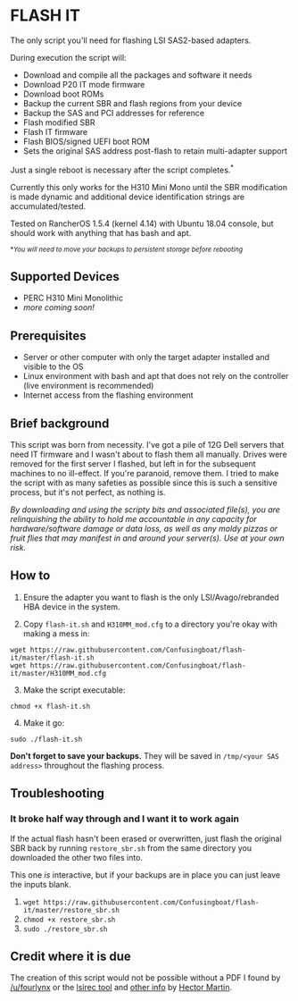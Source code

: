 # FLASH IT

The only script you'll need for flashing LSI SAS2-based adapters.

During execution the script will:
* Download and compile all the packages and software it needs
* Download P20 IT mode firmware
* Download boot ROMs
* Backup the current SBR and flash regions from your device
* Backup the SAS and PCI addresses for reference
* Flash modified SBR
* Flash IT firmware
* Flash BIOS/signed UEFI boot ROM
* Sets the original SAS address post-flash to retain multi-adapter support

Just a single reboot is necessary after the script completes.<sup>\*</sup>

Currently this only works for the H310 Mini Mono until the SBR modification is made dynamic and additional device identification strings are accumulated/tested.

Tested on RancherOS 1.5.4 (kernel 4.14) with Ubuntu 18.04 console, but should work with anything that has bash and apt.

<sup>\*_You will need to move your backups to persistent storage before rebooting_</sup>

## Supported Devices
* PERC H310 Mini Monolithic
* _more coming soon!_

## Prerequisites
* Server or other computer with only the target adapter installed and visible to the OS
* Linux environment with bash and apt that does not rely on the controller (live environment is recommended)
* Internet access from the flashing environment

## Brief background

This script was born from necessity. I've got a pile of 12G Dell servers that need IT firmware and I wasn't about to flash them all manually. Drives were removed for the first server I flashed, but left in for the subsequent machines to no ill-effect. If you're paranoid, remove them. I tried to make the script with as many safeties as possible since this is such a sensitive process, but it's not perfect, as nothing is.

*By downloading and using the scripty bits and associated file(s), you are relinquishing the ability to hold me accountable in any capacity for hardware/software damage or data loss, as well as any moldy pizzas or fruit flies that may manifest in and around your server(s). Use at your own risk.*

## How to
1. Ensure the adapter you want to flash is the only LSI/Avago/rebranded HBA device in the system.

2. Copy `flash-it.sh` and `H310MM_mod.cfg` to a directory you're okay with making a mess in:
```
wget https://raw.githubusercontent.com/Confusingboat/flash-it/master/flash-it.sh
wget https://raw.githubusercontent.com/Confusingboat/flash-it/master/H310MM_mod.cfg
```
3. Make the script executable:
```
chmod +x flash-it.sh
```

4. Make it go:
```
sudo ./flash-it.sh
```

**Don't forget to save your backups.** They will be saved in `/tmp/<your SAS address>` throughout the flashing process.

## Troubleshooting

### It broke half way through and I want it to work again
If the actual flash hasn't been erased or overwritten, just flash the original SBR back by running `restore_sbr.sh` from the same directory you downloaded the other two files into.

This one *is* interactive, but if your backups are in place you can just leave the inputs blank.

1. `wget https://raw.githubusercontent.com/Confusingboat/flash-it/master/restore_sbr.sh`
2. `chmod +x restore_sbr.sh`
3. `sudo ./restore_sbr.sh`

## Credit where it is due
The creation of this script would not be possible without a PDF I found by [/u/fourlynx](https://www.reddit.com/u/fourlynx) or the [lsirec tool](https://github.com/marcan/lsirec) and [other info](https://marcan.st/2016/05/crossflashing-the-fujitsu-d2607/) by [Hector Martin](https://marcan.st/about/).
